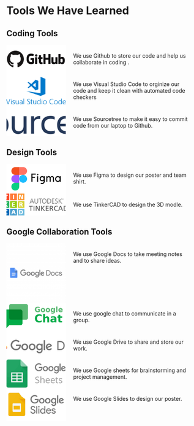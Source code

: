 <!-- markdownlint-disable MD033 -->

# Tools We Have Learned

## Coding Tools

<div style="display: flex; flex-direction: column;">

  <div style="display: flex; align-items: stretch;">
    <div style="flex: 1; display: flex;">
      <img src="Media/Images/Learned-Tools/Github.png" alt="" style="width: 100%; object-fit: cover;"/>
    </div>
    <div style="flex: 2; padding: 20px;">
      We use Github to store our code and help us collaborate in coding .
    </div>
  </div>

  <div style="display: flex; align-items: stretch;">
    <div style="flex: 1; display: flex;">
      <img src="Media/Images/Learned-Tools/Visual Studio Code.png" alt="" style="width: 100%; object-fit: cover;"/>
    </div>
    <div style="flex: 2; padding: 20px;">
      We use Visual Studio Code to orginize our code and keep it clean with automated code checkers
    </div>
  </div>

</div>
<div style="display: flex; align-items: stretch;">
    <div style="flex: 1; display: flex;">
      <img src="Media/Images/Learned-Tools/Sourcetree.png" alt="" style="width: 100%; object-fit: cover;"/>
    </div>
    <div style="flex: 2; padding: 20px;">
     We use Sourcetree to make it easy to commit code from our laptop to Github.
    </div>
  </div>

</div>

## Design Tools

<div style="display: flex; flex-direction: column;">

  <div style="display: flex; align-items: stretch;">
    <div style="flex: 1; display: flex;">
      <img src="Media/Images/Learned-Tools/Figma.png" alt="Figma" style="width: 100%; object-fit: cover;"/>
    </div>
    <div style="flex: 2; padding: 20px;">
      We use Figma to design our poster and team shirt.
    </div>
  </div>

  <div style="display: flex; align-items: stretch;">
    <div style="flex: 1; display: flex;">
      <img src="Media/Images/Learned-Tools/TinkerCAD.png" alt="TinkerCAD" style="width: 100%; object-fit: cover;"/>
    </div>
    <div style="flex: 2; padding: 20px;">
      We use TinkerCAD to design the 3D modle.
    </div>
  </div>

</div>

## Google Collaboration Tools

<div style="display: flex; flex-direction: column;">

  <div style="display: flex; align-items: stretch;">
    <div style="flex: 1; display: flex;">
      <img src="Media/Images/Learned-Tools/Google docs.png" alt="Google Docs" style="width: 100%; object-fit: cover;"/>
    </div>
    <div style="flex: 2; padding: 20px;">
      We use Google Docs to take meeting notes and to share ideas.
    </div>
  </div>

  <div style="display: flex; align-items: stretch;">
    <div style="flex: 1; display: flex;">
      <img src="Media/Images/Learned-Tools/Google chat.png" alt="Google Chat" style="width: 100%; object-fit: cover;"/>
    </div>
    <div style="flex: 2; padding: 20px;">
      We use google chat to communicate in a group.
    </div>
  </div>

  <div style="display: flex; align-items: stretch;">
    <div style="flex: 1; display: flex;">
      <img src="Media/Images/Learned-Tools/Google drive.png" alt="google Drive" style="width: 100%; object-fit: cover;"/>
    </div>
    <div style="flex: 2; padding: 20px;">
      We use Google Drive to share and store our work.
    </div>
  </div>

  <div style="display: flex; align-items: stretch;">
    <div style="flex: 1; display: flex;">
      <img src="Media/Images/Learned-Tools/Google sheets.png" alt="Google sheets" style="width: 100%; object-fit: cover;"/>
    </div>
    <div style="flex: 2; padding: 20px;">
      We use Google sheets for brainstorming and project management.
    </div>
  </div>

  <div style="display: flex; align-items: stretch;">
    <div style="flex: 1; display: flex;">
      <img src="Media/Images/Learned-Tools/Google-Slides.png" alt="Google-Slides" style="width: 100%; object-fit: cover;"/>
    </div>
    <div style="flex: 2; padding: 20px;">
      We use Google Slides to design our poster.
    </div>
  </div>

</div>
